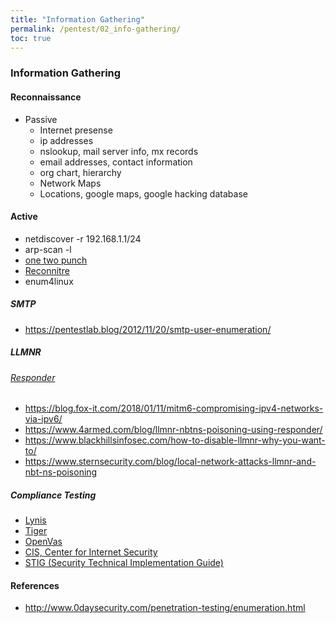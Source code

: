 ```yaml
---
title: "Information Gathering"
permalink: /pentest/02_info-gathering/
toc: true
---
```


### Information Gathering
#### Reconnaissance 
  - Passive 
    - Internet presense 
    - ip addresses 
    - nslookup, mail server info, mx records
    - email addresses, contact information
    - org chart, hierarchy 
    - Network Maps 
    - Locations, google maps, google hacking database

#### Active
- netdiscover -r 192.168.1.1/24
- arp-scan -l
- [one two punch](https://github.com/superkojiman/onetwopunch)
- [Reconnitre](https://github.com/codingo/Reconnoitre)
- enum4linux

##### SMTP
- https://pentestlab.blog/2012/11/20/smtp-user-enumeration/


##### LLMNR
###### [Responder](https://github.com/SpiderLabs/Responder)
- https://blog.fox-it.com/2018/01/11/mitm6-compromising-ipv4-networks-via-ipv6/
- https://www.4armed.com/blog/llmnr-nbtns-poisoning-using-responder/
- https://www.blackhillsinfosec.com/how-to-disable-llmnr-why-you-want-to/
- https://www.sternsecurity.com/blog/local-network-attacks-llmnr-and-nbt-ns-poisoning


##### Compliance Testing
- [Lynis](https://cisofy.com/lynis/)
- [Tiger](https://www.nongnu.org/tiger/)
- [OpenVas](http://www.openvas.org/)
- [CIS, Center for Internet Security](https://www.cisecurity.org/cis-benchmarks/)
- [STIG (Security Technical Implementation Guide)](https://www.stigviewer.com/stigs)


#### References
- http://www.0daysecurity.com/penetration-testing/enumeration.html
